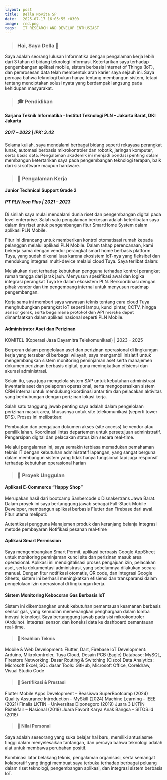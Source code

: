```yaml
---
layout: post
title:  Della Novita SP
date:   2025-07-17 16:05:55 +0300
image:  rnd.png
tags:   IT RESEARCH AND DEVELOP ENTHUSIAST
---
```

> ### Hai, Saya Della 🌱

Saya adalah seorang lulusan Informatika dengan pengalaman kerja lebih dari 3 tahun di bidang teknologi informasi. Ketertarikan saya terhadap pengembangan aplikasi mobile, sistem berbasis Internet of Things (IoT), dan pemrosesan data telah membentuk arah karier saya sejauh ini. Saya percaya bahwa teknologi bukan hanya tentang membangun sistem, tetapi tentang menciptakan solusi nyata yang berdampak langsung pada kehidupan masyarakat.

> ### 🎓 Pendidikan

#### Sarjana Teknik Informatika - Institut Teknologi PLN – Jakarta Barat, DKI Jakarta
##### 2017 – 2022 | IPK: 3.42
Selama kuliah, saya mendalami berbagai bidang seperti rekayasa perangkat lunak, automasi berbasis mikrokontroler dan robotik, jaringan komputer, serta basis data. Pengalaman akademik ini menjadi pondasi penting dalam membangun ketertarikan saya pada pengembangan teknologi terapan, baik dari sisi software maupun hardware.

> ### 💼 Pengalaman Kerja

#### Junior Technical Support Grade 2
##### PT PLN Icon Plus | 2021 – 2023
Di sinilah saya mulai mendalami dunia riset dan pengembangan digital pada level enterprise. Salah satu pengalaman berkesan adalah keterlibatan saya dalam tim riset untuk pengembangan fitur SmartHome System dalam aplikasi PLN Mobile.

Fitur ini dirancang untuk memberikan kontrol otomatisasi rumah kepada pelanggan melalui aplikasi PLN Mobile. Dalam tahap perencanaan, kami bekerja sama dengan vendor perangkat smart home berbasis platform Tuya, yang sudah dikenal luas karena ekosistem IoT-nya yang fleksibel dan mendukung integrasi multi-device melalui cloud Tuya. Saya terlibat dalam:

Melakukan riset terhadap kebutuhan pengguna terhadap kontrol perangkat rumah tangga dari jarak jauh.
Menyusun spesifikasi awal dan logika integrasi perangkat Tuya ke dalam ekosistem PLN.
Berkoordinasi dengan pihak vendor dan tim pengembang internal untuk menyusun roadmap pengembangan.

Kerja sama ini memberi saya wawasan teknis tentang cara cloud Tuya menghubungkan perangkat IoT seperti lampu, kunci pintar, CCTV, hingga sensor gerak, serta bagaimana protokol dan API mereka dapat dimanfaatkan dalam aplikasi nasional seperti PLN Mobile.

#### Administrator Aset dan Perizinan
KOMITEL (Koperasi Jasa Dayamitra Telekomunikasi) | 2023 – 2025

Berperan dalam pengelolaan aset dan perizinan operasional di lingkungan kerja yang tersebar di berbagai wilayah, saya mengambil inisiatif untuk mengembangkan sistem monitoring peminjaman aset serta manajemen dokumen perizinan berbasis digital, guna meningkatkan efisiensi dan akurasi administrasi.

Selain itu, saya juga mengelola sistem SAP untuk kebutuhan administrasi inventaris aset dan pelaporan operasional, serta mengoperasikan sistem CRM internal untuk mendukung koordinasi antar tim dan pelacakan aktivitas yang berhubungan dengan perizinan lokasi kerja.

Salah satu tanggung jawab penting saya adalah dalam pengelolaan perizinan masuk area, khususnya untuk site telekomunikasi (seperti tower BTS). Proses ini melibatkan:

Pembuatan dan pengajuan dokumen akses (site access) ke vendor atau pemilik lahan.
Koordinasi lintas departemen untuk persetujuan administratif.
Pengarsipan digital dan pelacakan status izin secara real-time.

Melalui pengalaman ini, saya semakin terbiasa memadukan pemahaman teknis IT dengan kebutuhan administratif lapangan, yang sangat berguna dalam membangun sistem yang tidak hanya fungsional tapi juga responsif terhadap kebutuhan operasional harian

> ### 🚀 Proyek Unggulan

#### Aplikasi E-Commerce “Happy Shop”
 
Merupakan hasil dari bootcamp Sanbercode x Disnakertrans Jawa Barat. Dalam proyek ini saya bertanggung jawab sebagai Full-Stack Mobile Developer, membangun aplikasi berbasis Flutter dan Firebase dari awal. Fitur utama meliputi:

Autentikasi pengguna
Manajemen produk dan keranjang belanja
Integrasi metode pembayaran
Notifikasi pesanan real-time

#### Aplikasi Smart Permission
 
Saya mengembangkan Smart Permit, aplikasi berbasis Google AppSheet untuk monitoring peminjaman kunci site dan perizinan masuk area operasional. Aplikasi ini mendigitalisasi proses pengajuan izin, pelacakan aset, serta dokumentasi administrasi, yang sebelumnya dilakukan secara manual. Dengan fitur notifikasi otomatis, QR code, dan integrasi Google Sheets, sistem ini berhasil meningkatkan efisiensi dan transparansi dalam pengelolaan izin operasional di lingkungan kerja.

#### Sistem Monitoring Kebocoran Gas Berbasis IoT
 
Sistem ini dikembangkan untuk kebutuhan pemantauan keamanan berbasis sensor gas, yang kemudian memenangkan penghargaan dalam lomba inovasi teknologi. Saya bertanggung jawab pada sisi mikrokontroler (Arduino), integrasi sensor, dan koneksi data ke dashboard pemantauan real-time.

> #### 🧠 Keahlian Teknis
Mobile & Web Development: Flutter, Dart, Firebase
IoT Development: Arduino, Mikrokontroler, Tuya Cloud, Desain PCB (Eagle)
Database: MySQL, Firestore
Networking: Dasar Routing & Switching (Cisco)
Data Analytics: Microsoft Excel, SQL dasar
Tools: GitHub, Microsoft Office, Coreldraw, Visual Studio Code

> #### 📜 Sertifikasi & Prestasi
Flutter Mobile Apps Development – Beasiswa SuperBootcamp (2024)
Quality Assurance Introduction – MySkill (2024)
Machine Learning – IEEE (2021)
Finalis LKTIN – Universitas Diponegoro (2019)
Juara 3 LKTIN Ristekfair – Nasional (2019)
Juara Favorit Karya Anak Bangsa – SITOS.id (2018)

> #### 🌟 Nilai Personal
Saya adalah seseorang yang suka belajar hal baru, memiliki antusiasme tinggi dalam menyelesaikan tantangan, dan percaya bahwa teknologi adalah alat untuk membawa perubahan positif.

Kombinasi latar belakang teknis, pengalaman organisasi, serta semangat kolaboratif yang tinggi membuat saya terbuka terhadap berbagai peluang dalam riset teknologi, pengembangan aplikasi, dan integrasi sistem berbasis IoT.


